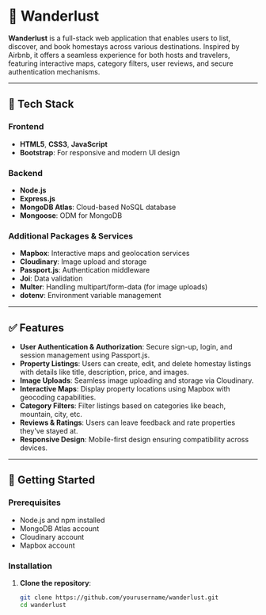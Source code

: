 # 🧳 Wanderlust

**Wanderlust** is a full-stack web application that enables users to list, discover, and book homestays across various destinations. Inspired by Airbnb, it offers a seamless experience for both hosts and travelers, featuring interactive maps, category filters, user reviews, and secure authentication mechanisms.

---

## 🔧 Tech Stack

### Frontend
- **HTML5**, **CSS3**, **JavaScript**
- **Bootstrap**: For responsive and modern UI design

### Backend
- **Node.js**
- **Express.js**
- **MongoDB Atlas**: Cloud-based NoSQL database
- **Mongoose**: ODM for MongoDB

### Additional Packages & Services
- **Mapbox**: Interactive maps and geolocation services
- **Cloudinary**: Image upload and storage
- **Passport.js**: Authentication middleware
- **Joi**: Data validation
- **Multer**: Handling multipart/form-data (for image uploads)
- **dotenv**: Environment variable management

---

## ✅ Features

- **User Authentication & Authorization**: Secure sign-up, login, and session management using Passport.js.
- **Property Listings**: Users can create, edit, and delete homestay listings with details like title, description, price, and images.
- **Image Uploads**: Seamless image uploading and storage via Cloudinary.
- **Interactive Maps**: Display property locations using Mapbox with geocoding capabilities.
- **Category Filters**: Filter listings based on categories like beach, mountain, city, etc.
- **Reviews & Ratings**: Users can leave feedback and rate properties they've stayed at.
- **Responsive Design**: Mobile-first design ensuring compatibility across devices.

---

## 🏁 Getting Started

### Prerequisites

- Node.js and npm installed
- MongoDB Atlas account
- Cloudinary account
- Mapbox account

### Installation

1. **Clone the repository**:
   ```bash
   git clone https://github.com/yourusername/wanderlust.git
   cd wanderlust
